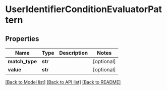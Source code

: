 # UserIdentifierConditionEvaluatorPattern

## Properties
Name | Type | Description | Notes
------------ | ------------- | ------------- | -------------
**match_type** | **str** |  | [optional] 
**value** | **str** |  | [optional] 

[[Back to Model list]](../README.md#documentation-for-models) [[Back to API list]](../README.md#documentation-for-api-endpoints) [[Back to README]](../README.md)

